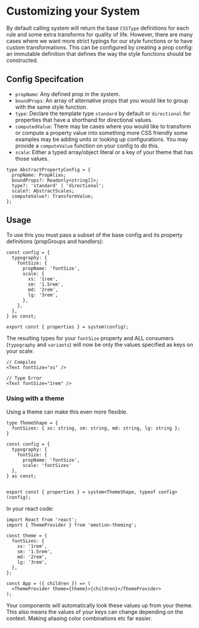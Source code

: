 # Customizing your System

By default calling system will return the base `CSSType` definitions for each rule and some extra transforms for quality of life. However,
there are many cases where we want more strict typings for our style functions or to have custom transformations. This can be configured
by creating a prop config: an immutable definition that defines the way the style functions should be constructed.

## Config Specifcation

- `propName`: Any defined prop in the system.
- `boundProps`: An array of alternative props that you would like to group with the same style function.
- `type`: Declare the template type `standard` by default or `directional` for properties that have a shorthand for directional values.
- `computedValue`: There may be cases where you would like to transform or compute a property value into something more CSS
  friendly some examples may be adding units or looking up configurations. You may provide a `computeValue` function on your config to do this.
- `scale`: Either a typed array/object literal or a key of your theme that has those values.

```tsx
type AbstractPropertyConfig = {
  propName: PropAlias;
  boundProps?: Readonly<string[]>;
  type?: 'standard' | 'directional';
  scale?: AbstractScales;
  computeValue?: TransformValue;
};
```

## Usage

To use this you must pass a subset of the base config and its property definitions (propGroups and handlers):

```tsx
const config = {
  typography: {
    fontSize: {
      propName: 'fontSize',
      scale: {
        xs: '1rem',
        sm: '1.5rem',
        md: '2rem',
        lg: '3rem',
      },
    },
  },
} as const;

export const { properties } = system(config);
```

The resulting types for your `fontSize` property and ALL consumers (`typography` and `variants`) will now be only the values specified as keys on your scale:

```tsx
// Compiles
<Text fontSize="xs" />

// Type Error
<Text fontSize="1rem" />
```

### Using with a theme

Using a theme can make this even more flexible.

```tsx
type ThemeShape = {
  fontSizes: { xs: string, sm: string, md: string, lg: string };
}

const config = {
  typography: {
    fontSize: {
      propName: 'fontSize',
      scale: 'fontSizes'
  },
} as const;


export const { properties } = system<ThemeShape, typeof config>(config);
```

In your react code:

```tsx
import React from 'react';
import { ThemeProvider } from 'emotion-theming';

const theme = {
  fontSizes: {
    xs: '1rem',
    sm: '1.5rem',
    md: '2rem',
    lg: '3rem',
  },
};

const App = ({ children }) => (
  <ThemeProvider theme={theme}>{children}</ThemeProvider>
);
```

Your components will automatically look these values up from your theme. This also means the values of your keys can change depending on the context.
Making aliasing color combinations etc far easier.
